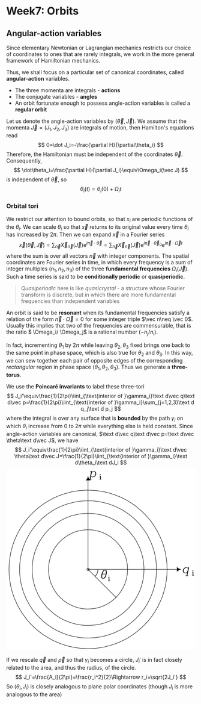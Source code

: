 # Week7: Orbits

## Angular-action variables

Since elementary Newtonian or Lagrangian mechanics restricts our choice of coordinates to ones that are rarely integrals, we work in the more general framework of Hamiltonian mechanics.

Thus, we shall focus on a particular set of canonical coordinates, called **angular-action** variables.

- The three momenta are integrals - **actions**
- The conjugate variables - **angles**
- An orbit fortunate enough to possess angle-action variables is called a **regular orbit**

Let us denote the angle-action variables by $(\vec\theta,\vec J)$. We assume that the momenta $\vec J=(J_1,J_2,J_3)$ are integrals of motion, then Hamilton's equations read
$$
0=\dot J_i=-\frac{\partial H}{\partial\theta_i}
$$
Therefore, the Hamiltonian must be independent of the coordinates $\vec\theta$. Consequently,
$$
\dot\theta_i=\frac{\partial H}{\partial J_i}\equiv\Omega_i(\vec J)
$$
is independent of $\vec\theta$, so
$$
\theta_i(t)=\theta_i(0)+\Omega_it
$$


### Orbital tori

We restrict our attention to bound orbits, so that $x_i$ are periodic functions of the $\theta_i$. We can scale $\theta_i$ so that $\vec x$ returns to its original value every time $\theta_i$ has increased by $2\pi$. Then we can expand $\vec x$ in a Fourier series
$$
\vec x\left(\vec \theta,\vec J\right)=\sum_{\vec n}\vec X_{\vec n}(\vec J)\mathrm e^{i\vec n\cdot\vec\theta}=\sum_{\vec n}\vec X_{\vec n}(\vec J)\mathrm e^{i\vec n\cdot\vec\theta_0}\mathrm e^{i\vec n\cdot\vec\Omega t}
$$
where the sum is over all vectors $\vec n$ with integer components. The spatial coordinates are Fourier series in time, in which every frequency is a sum of integer multiples $(n_1,n_2,n_3)$ of the three **fundamental frequencies** $\Omega_i(\vec J)$. Such a time series is said to be **conditionally periodic** or **quasiperiodic**.

>*Quasiperiodic* here is like *quasicrystal* - a structure whose Fourier transform is discrete, but in which there are more fundamental frequencies than independent variables

An orbit is said to be **resonant** when its fundamental frequencies satisfy a relation of the form $\vec n \cdot\vec \Omega = 0$ for some integer triple $\vec n\neq \vec 0$. Usually this implies that two of the frequencies are commensurable, that is the ratio $ \Omega_i/ \Omega_j$ is a rational number $(−n_j/n_i)$.

In fact, incrementing $\theta_1$ by $2\pi$ while leaving $\theta_2,\theta_3$ fixed brings one back to the same point in phase space, which is also true for $\theta_2$ and $\theta_3$. In this way, we can sew together each pair of opposite edges of the corresponding *rectangular* region in phase space $(\theta_1,\theta_2,\theta_3)$. Thus we generate a **three-torus**.

We use the **Poincaré invariants** to label these three-tori
$$
J_i'\equiv\frac{1}{2\pi}\iint_{\text{interior of }\gamma_i}\text d\vec q\text d\vec p=\frac{1}{2\pi}\iint_{\text{interior of }\gamma_i}\sum_{j=1,2,3}\text d q_j\text d p_j
$$
where the integral is over any surface that is **bounded** by the path $\gamma_i$ on which $\theta_i$ increase from $0$ to $2\pi$ while everything else is held constant. Since angle-action variables are canonical, $\text d\vec q\text d\vec p=\text d\vec \theta\text d\vec J$, we have
$$
J_i'\equiv\frac{1}{2\pi}\iint_{\text{interior of }\gamma_i}\text d\vec \theta\text d\vec J=\frac{1}{2\pi}\iint_{\text{interior of }\gamma_i}\text d\theta_i\text dJ_i
$$
![](./pq.png)

If we rescale $\vec q$ and $\vec p$ so that $\gamma_i$ becomes a circle, $J_i'$ is in fact closely related to the area, and thus the radius, of the circle.
$$
J_i'=\frac{A_i}{2\pi}=\frac{r_i^2}{2}\Rightarrow r_i=\sqrt{2J_i'}
$$
So $(\theta_i,J_i)$ is closely analogous to plane polar coordinates (though $J_i$ is more analogous to the area)